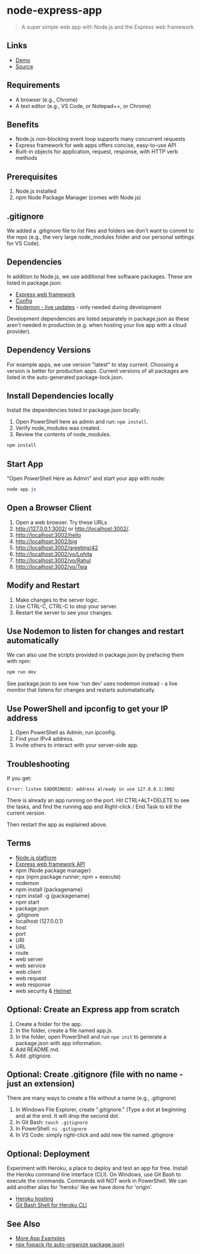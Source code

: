 # node-express-app

> A super simple web app with Node.js and the Express web framework

## Links

- [Demo](https://node-express-app-563.herokuapp.com/)
- [Source](https://github.com/denisecase/node-express-app)

## Requirements

- A browser (e.g., Chrome)
- A text editor (e.g., VS Code, or Notepad++, or Chrome)

## Benefits

- Node.js non-blocking event loop supports many concurrent requests
- Express framework for web apps offers concise, easy-to-use API
- Built-in objects for application, request, response, with HTTP verb methods

## Prerequisites

1. Node.js installed
2. npm Node Package Manager (comes with Node.js)

## .gitignore

We added a .gitignore file to list files and folders we don't want to commit to the repo (e.g., the very large node_modules folder and our personal settings for VS Code).

## Dependencies

In addition to Node.js, we use additional free software packages.
These are listed in package.json:

- [Express web framework](https://expressjs.com/)
- [Config](https://www.npmjs.com/package/config)
- [Nodemon - live updates](https://nodemon.io/) - only needed during development

Development dependencies are listed separately in package.json as these aren't needed in production (e.g. when hosting your live app with a cloud provider).

## Dependency Versions

For example apps, we use version "latest" to stay current. Choosing a version is better for production apps. Current versions of all packages are listed in the auto-generated package-lock.json.

## Install Dependencies locally

Install the dependencies listed in package.json locally:

1. Open PowerShell here as admin and run: `npm install`.
2. Verify node_modules was created.
3. Review the contents of node_modules.

```PowerShell
npm install
```

## Start App

"Open PowerShell Here as Admin" and start your app with node: 

```PowerShell
node app.js
```

## Open a Browser Client

1. Open a web browser. Try these URLs
1. <http://127.0.0.1:3002/> or <http://localhost:3002/>.
1. <http://localhost:3002/hello>
1. <http://localhost:3002/big>
1. <http://localhost:3002/greeting/42>
1. <http://localhost:3002/yo/Lohita>
1. <http://localhost:3002/yo/Rahul>
1. <http://localhost:3002/yo/Teja>

## Modify and Restart

1. Make changes to the server logic.
1. Use CTRL-C, CTRL-C to stop your server.
1. Restart the server to see your changes.

## Use Nodemon to listen for changes and restart automatically

We can also use the scripts provided in package.json by prefacing them with npm:

```PowerShell
npm run dev
```

See package.json to see how 'run dev' uses nodemon instead - a live monitor that listens for changes and restarts automatatically.

## Use PowerShell and ipconfig to get your IP address

1. Open PowerShell as Admin, run ipconfig.
1. Find your IPv4 address.
1. Invite others to interact with your server-side app.

## Troubleshooting

If you get:

`Error: listen EADDRINUSE: address already in use 127.0.0.1:3002`

There is already an app running on the port. Hit CTRL+ALT+DELETE to see the tasks, and find the running app and Right-click / End Task to kill the current version.

Then restart the app as explained above.

## Terms

- [Node.js platform](https://nodejs.org/en/)
- [Express web framework API](https://expressjs.com/en/api.html)
- npm (Node package manager)
- npx (npm package runner; npm + execute)
- nodemon
- npm install {packagename}
- npm install -g {packagename}
- npm start
- package.json
- .gitignore
- localhost (127.0.0.1)
- host
- port
- URI
- URL
- route
- web server
- web service
- web client
- web request
- web response
- web security & [Helmet](https://helmetjs.github.io/)

## Optional: Create an Express app from scratch

1. Create a folder for the app.
1. In the folder, create a file named app.js.
1. In the folder, open PowerShell and run `npm init` to generate a package.json with app information.
1. Add README.md.
1. Add .gitignore.

## Optional: Create .gitignore (file with no name - just an extension)

There are many ways to create a file without a name (e.g., .gitignore)

1. In Windows File Explorer, create ".gitignore." (Type a dot at beginning and at the end. It will drop the second dot.
2. In Git Bash: `touch .gitignore`
3. In PowerShell:  `ni .gitignore`
4. In VS Code: simply right-click and add new file named .gitignore

## Optional: Deployment

Experiment with Heroku, a place to deploy and test an app for free. Install the Heroku command line interface (CLI). On Windows, use Git Bash to execute the commands. Commands will NOT work in PowerShell. We can add another alias for 'heroku' like we have done for 'origin'.

- [Heroku hosting](https://devcenter.heroku.com)
- [Git Bash Shell for Heroku CLI](https://devcenter.heroku.com/articles/git)

## See Also

- [More App Examples](https://profcase.github.io/web-apps-list/)
- [npx fixpack (to auto-organize package.json)](https://www.npmjs.com/package/fixpack)
